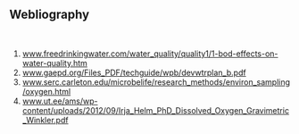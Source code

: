 ## Webliography
 
&nbsp;

1. www.freedrinkingwater.com/water_quality/quality1/1-bod-effects-on-water-quality.htm
2. www.gaepd.org/Files_PDF/techguide/wpb/devwtrplan_b.pdf
3. www.serc.carleton.edu/microbelife/research_methods/environ_sampling/oxygen.html
4. www.ut.ee/ams/wp-content/uploads/2012/09/Irja_Helm_PhD_Dissolved_Oxygen_Gravimetric_Winkler.pdf  

